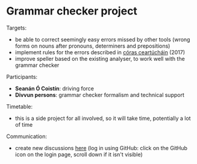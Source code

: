 # Grammar checker project

Targets:
- be able to correct seemingly easy errors missed by other tools (wrong forms on nouns after pronouns, determiners and prepositions)
- implement rules for the errors described in [córas ceartúcháin](https://www.maynoothuniversity.ie/sites/default/files/assets/document//Córas%20ceartúcháin_2018%20%281%29.pdf) (2017)
- improve speller based on the existing analyser, to work well with the grammar checker

Participants:
- **Seanán Ó Coistín**: driving force
- **Divvun persons**: grammar checker formalism and technical support

Timetable:
- this is a side project for all involved, so it will take time, potentially a lot of time

Communication:
- create new discussions [here](https://giella.zulipchat.com/#narrow/stream/238946-gle) (log in using GitHub: click on the GitHub icon on the login page, scroll down if it isn't visible)
